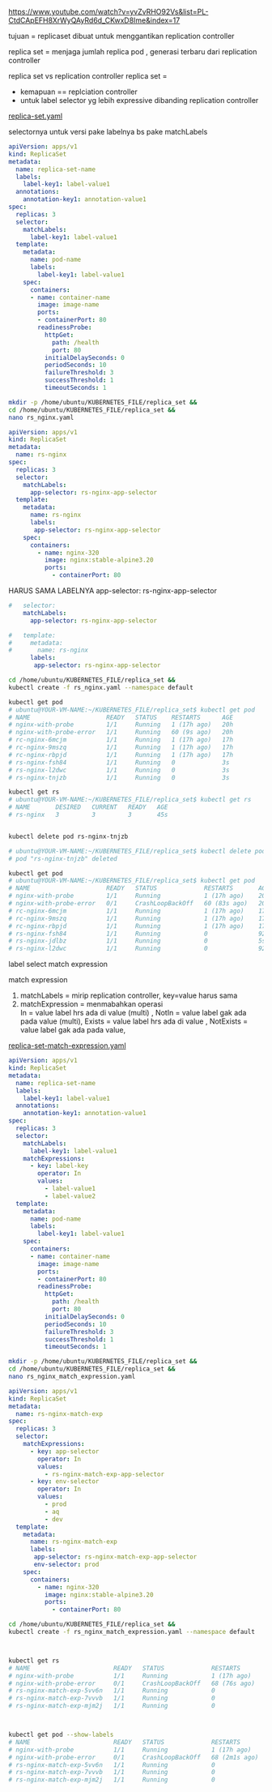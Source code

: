 https://www.youtube.com/watch?v=yvZvRHO92Vs&list=PL-CtdCApEFH8XrWyQAyRd6d_CKwxD8Ime&index=17

tujuan = replicaset dibuat untuk menggantikan replication controller


replica set = menjaga jumlah replica pod , generasi terbaru dari replication controller

replica set vs replication controller
replica set = 
- kemapuan == replciation controller
- untuk label selector yg lebih expressive dibanding replication controller


[replica-set.yaml](https://github.com/khannedy/belajar-kubernetes/blob/master/templates/replica-set.yaml)


selectornya untuk versi pake labelnya bs pake matchLabels

```yaml
apiVersion: apps/v1
kind: ReplicaSet
metadata:
  name: replica-set-name
  labels:
    label-key1: label-value1
  annotations:
    annotation-key1: annotation-value1
spec:
  replicas: 3
  selector:
    matchLabels:
      label-key1: label-value1
  template:
    metadata:
      name: pod-name
      labels:
        label-key1: label-value1
    spec:
      containers:
      - name: container-name
        image: image-name
        ports:
        - containerPort: 80
        readinessProbe:
          httpGet:
            path: /health
            port: 80
          initialDelaySeconds: 0
          periodSeconds: 10
          failureThreshold: 3
          successThreshold: 1
          timeoutSeconds: 1
```


```bash
mkdir -p /home/ubuntu/KUBERNETES_FILE/replica_set && 
cd /home/ubuntu/KUBERNETES_FILE/replica_set && 
nano rs_nginx.yaml
```


```yml
apiVersion: apps/v1
kind: ReplicaSet
metadata:
  name: rs-nginx
spec:
  replicas: 3
  selector:
    matchLabels:
      app-selector: rs-nginx-app-selector
  template:
    metadata:
      name: rs-nginx
      labels:
       app-selector: rs-nginx-app-selector
    spec:
      containers:
        - name: nginx-320
          image: nginx:stable-alpine3.20
          ports:
            - containerPort: 80
```


HARUS SAMA LABELNYA app-selector: rs-nginx-app-selector

```yml
#   selector:
    matchLabels:
      app-selector: rs-nginx-app-selector

#   template:
#     metadata:
#       name: rs-nginx
      labels:
       app-selector: rs-nginx-app-selector

```

```bash
cd /home/ubuntu/KUBERNETES_FILE/replica_set &&
kubectl create -f rs_nginx.yaml --namespace default

kubectl get pod
# ubuntu@YOUR-VM-NAME:~/KUBERNETES_FILE/replica_set$ kubectl get pod
# NAME                     READY   STATUS    RESTARTS      AGE
# nginx-with-probe         1/1     Running   1 (17h ago)   20h
# nginx-with-probe-error   1/1     Running   60 (9s ago)   20h
# rc-nginx-6mcjm           1/1     Running   1 (17h ago)   17h
# rc-nginx-9mszq           1/1     Running   1 (17h ago)   17h
# rc-nginx-rbpjd           1/1     Running   1 (17h ago)   17h
# rs-nginx-fsh84           1/1     Running   0             3s
# rs-nginx-l2dwc           1/1     Running   0             3s
# rs-nginx-tnjzb           1/1     Running   0             3s

kubectl get rs
# ubuntu@YOUR-VM-NAME:~/KUBERNETES_FILE/replica_set$ kubectl get rs
# NAME       DESIRED   CURRENT   READY   AGE
# rs-nginx   3         3         3       45s


kubectl delete pod rs-nginx-tnjzb

# ubuntu@YOUR-VM-NAME:~/KUBERNETES_FILE/replica_set$ kubectl delete pod rs-nginx-tnjzb
# pod "rs-nginx-tnjzb" deleted

kubectl get pod
# ubuntu@YOUR-VM-NAME:~/KUBERNETES_FILE/replica_set$ kubectl get pod
# NAME                     READY   STATUS             RESTARTS       AGE
# nginx-with-probe         1/1     Running            1 (17h ago)    20h
# nginx-with-probe-error   0/1     CrashLoopBackOff   60 (83s ago)   20h
# rc-nginx-6mcjm           1/1     Running            1 (17h ago)    17h
# rc-nginx-9mszq           1/1     Running            1 (17h ago)    17h
# rc-nginx-rbpjd           1/1     Running            1 (17h ago)    17h
# rs-nginx-fsh84           1/1     Running            0              92s
# rs-nginx-jdlbz           1/1     Running            0              5s
# rs-nginx-l2dwc           1/1     Running            0              92s


```






label select match expression

match expression 
1. matchLabels = mirip replication controller, key=value harus sama
2. matchExpression = menmabahkan operasi  
In = value label hrs ada di value (multi) ,
NotIn = value label gak ada pada value (multi), 
Exists  = value label hrs ada di value ,
NotExists = value label gak ada pada value, 

[replica-set-match-expression.yaml](https://github.com/khannedy/belajar-kubernetes/blob/master/templates/replica-set-match-expression.yaml)


```yml
apiVersion: apps/v1
kind: ReplicaSet
metadata:
  name: replica-set-name
  labels:
    label-key1: label-value1
  annotations:
    annotation-key1: annotation-value1
spec:
  replicas: 3
  selector:
    matchLabels:
      label-key1: label-value1
    matchExpressions:
      - key: label-key
        operator: In
        values:
          - label-value1
          - label-value2
  template:
    metadata:
      name: pod-name
      labels:
        label-key1: label-value1
    spec:
      containers:
      - name: container-name
        image: image-name
        ports:
        - containerPort: 80
        readinessProbe:
          httpGet:
            path: /health
            port: 80
          initialDelaySeconds: 0
          periodSeconds: 10
          failureThreshold: 3
          successThreshold: 1
          timeoutSeconds: 1
```








```bash
mkdir -p /home/ubuntu/KUBERNETES_FILE/replica_set && 
cd /home/ubuntu/KUBERNETES_FILE/replica_set && 
nano rs_nginx_match_expression.yaml
```


```yml
apiVersion: apps/v1
kind: ReplicaSet
metadata:
  name: rs-nginx-match-exp
spec:
  replicas: 3
  selector:
    matchExpressions:
      - key: app-selector
        operator: In
        values:
          - rs-nginx-match-exp-app-selector
      - key: env-selector
        operator: In
        values:
          - prod
          - aq
          - dev
  template:
    metadata:
      name: rs-nginx-match-exp
      labels:
       app-selector: rs-nginx-match-exp-app-selector
       env-selector: prod
    spec:
      containers:
        - name: nginx-320
          image: nginx:stable-alpine3.20
          ports:
            - containerPort: 80
```


```bash
cd /home/ubuntu/KUBERNETES_FILE/replica_set &&
kubectl create -f rs_nginx_match_expression.yaml --namespace default



kubectl get rs
# NAME                       READY   STATUS             RESTARTS       AGE
# nginx-with-probe           1/1     Running            1 (17h ago)    20h
# nginx-with-probe-error     0/1     CrashLoopBackOff   68 (76s ago)   20h
# rs-nginx-match-exp-5vv6n   1/1     Running            0              5m2s
# rs-nginx-match-exp-7vvvb   1/1     Running            0              5m2s
# rs-nginx-match-exp-mjm2j   1/1     Running            0              5m2s



kubectl get pod --show-labels
# NAME                       READY   STATUS             RESTARTS        AGE     LABELS
# nginx-with-probe           1/1     Running            1 (17h ago)     20h     <none>
# nginx-with-probe-error     0/1     CrashLoopBackOff   68 (2m1s ago)   20h     <none>
# rs-nginx-match-exp-5vv6n   1/1     Running            0               5m47s   app-selector=rs-nginx-match-exp-app-selector,env-selector=prod
# rs-nginx-match-exp-7vvvb   1/1     Running            0               5m47s   app-selector=rs-nginx-match-exp-app-selector,env-selector=prod
# rs-nginx-match-exp-mjm2j   1/1     Running            0               5m47s   app-selector=rs-nginx-match-exp-app-selector,env-selector=prod





```